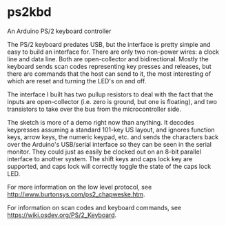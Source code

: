 # ps2kbd
An Arduino PS/2 keyboard controller

The PS/2 keyboard predates USB, but the interface is pretty simple and easy to build an interface for. 
There are only two non-power wires: a clock line and data line. Both are open-collector and bidirectional.
Mostly the keyboard sends scan codes representing key presses and releases, but there are commands
that the host can send to it, the most interesting of which are reset and turning the LED's on and off.

The interface I built has two pullup resistors to deal with the fact that the inputs are open-collector
(i.e. zero is ground, but one is floating), and two transistors to take over the bus from the 
microcontroller side.

The sketch is more of a demo right now than anything. It decodes keypresses assuming a standard 101-key
US layout, and ignores function keys, arrow keys, the numeric keypad, etc. and sends the characters back
over the Arduino's USB/serial interface so they can be seen in the serial monitor. They could just as
easily be clocked out on an 8-bit parallel interface to another system. The shift keys and caps lock
key are supported, and caps lock will correctly toggle the state of the caps lock LED.

For more information on the low level protocol, see http://www.burtonsys.com/ps2_chapweske.htm.

For information on scan codes and keyboard commands, see https://wiki.osdev.org/PS/2_Keyboard.
